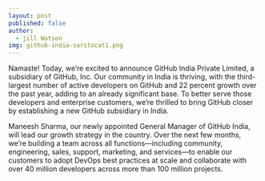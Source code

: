 ```yaml
---
layout: post
published: false
author:
  - jill Watson
img: github-india-saritocat1.png
---
```

Namaste! Today, we’re excited to announce GitHub India Private Limited, a subsidiary of GitHub, Inc. Our community in India is thriving, with the third-largest number of active developers on GitHub and 22 percent growth over the past year, adding to an already significant base. To better serve those developers and enterprise customers, we’re thrilled to bring GitHub closer by establishing a new GitHub subsidiary in India.

Maneesh Sharma, our newly appointed General Manager of GitHub India, will lead our growth strategy in the country. Over the next few months, we’re building a team across all functions—including community, engineering, sales, support, marketing, and services—to enable our customers to adopt DevOps best practices at scale and collaborate with over 40 million developers across more than 100 million projects.
